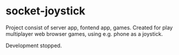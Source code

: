 # socket-joystick

Project consist of server app, fontend app, games. Created for play multiplayer web browser games, using e.g. phone as a joystick.

Development stopped.
